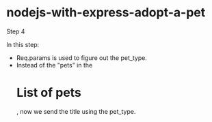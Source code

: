 # nodejs-with-express-adopt-a-pet

Step 4

In this step:

- Req.params is used to figure out the pet_type.
- Instead of the "pets" in the <h1>List of pets</h1>, now we send the title using the pet_type.
